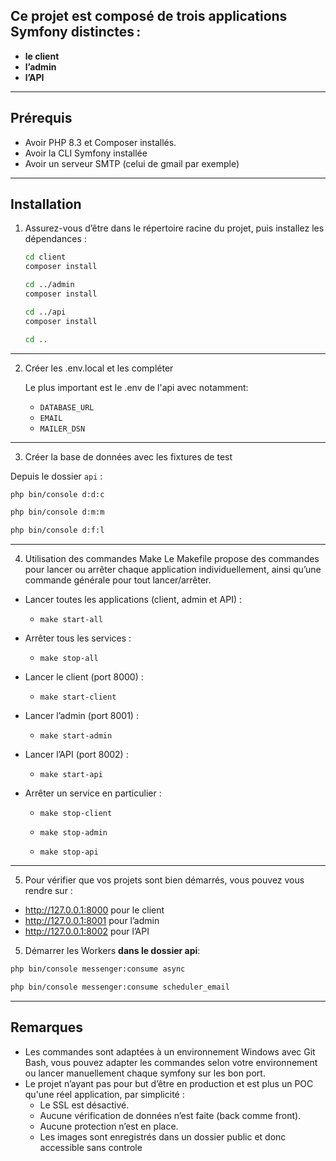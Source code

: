 ## Ce projet est composé de trois applications Symfony distinctes :

- **le client**
- **l’admin**
- **l’API**

---

## Prérequis

- Avoir PHP 8.3 et Composer installés.
- Avoir la CLI Symfony installée
- Avoir un serveur SMTP (celui de gmail par exemple)

---

## Installation

1. Assurez-vous d’être dans le répertoire racine du projet, puis installez les dépendances :

   ```bash
   cd client
   composer install

   cd ../admin
   composer install

   cd ../api
   composer install

   cd ..
   ```

---

2. Créer les .env.local et les compléter

   Le plus important est le .env de l'api avec notamment:

   - `DATABASE_URL`
   - `EMAIL`
   - `MAILER_DSN`

---

3. Créer la base de données avec les fixtures de test

Depuis le dossier `api` :

```bash
php bin/console d:d:c

php bin/console d:m:m

php bin/console d:f:l
```

---

4. Utilisation des commandes Make
   Le Makefile propose des commandes pour lancer ou arrêter chaque application individuellement, ainsi qu’une commande générale pour tout lancer/arrêter.

- Lancer toutes les applications (client, admin et API) :

  - `make start-all`

- Arrêter tous les services :

  - `make stop-all`

- Lancer le client (port 8000) :

  - `make start-client`

- Lancer l’admin (port 8001) :

  - `make start-admin`

- Lancer l’API (port 8002) :

  - `make start-api`

- Arrêter un service en particulier :

  - `make stop-client`

  - `make stop-admin`

  - `make stop-api`

---

5. Pour vérifier que vos projets sont bien démarrés, vous pouvez vous rendre sur :

- http://127.0.0.1:8000 pour le client
- http://127.0.0.1:8001 pour l’admin
- http://127.0.0.1:8002 pour l’API

5. Démarrer les Workers **dans le dossier api**:

```bash
php bin/console messenger:consume async

php bin/console messenger:consume scheduler_email
```

---

## Remarques

- Les commandes sont adaptées à un environnement Windows avec Git Bash, vous pouvez adapter les commandes selon votre environnement ou lancer manuellement chaque symfony sur les bon port.
- Le projet n’ayant pas pour but d’être en production et est plus un POC qu'une réel application, par simplicité :
  - Le SSL est désactivé.
  - Aucune vérification de données n’est faite (back comme front).
  - Aucune protection n’est en place.
  - Les images sont enregistrés dans un dossier public et donc accessible sans controle
